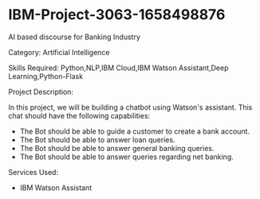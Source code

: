 # IBM-Project-3063-1658498876
AI based discourse for Banking Industry

Category: Artificial Intelligence

Skills Required:
Python,NLP,IBM Cloud,IBM Watson Assistant,Deep Learning,Python-Flask

Project Description:

In this project, we will be building a chatbot using Watson's assistant. This chat should have the following capabilities:

- The Bot should be able to guide a customer to create a bank account.
- The Bot should be able to answer loan queries.
- The Bot should be able to answer general banking queries.
- The Bot should be able to answer queries regarding net banking.

Services Used:

- IBM Watson Assistant
